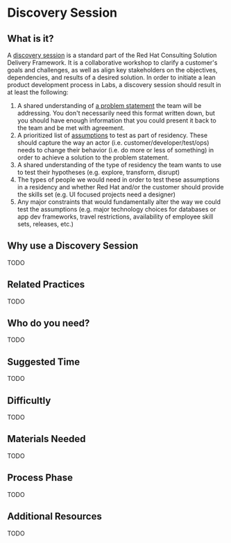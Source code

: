 # Discovery Session

## What is it?

A [discovery session](https://www.redhat.com/en/resources/discovery-session-consulting-datasheet) is a standard part of the Red Hat Consulting Solution Delivery Framework. It is a collaborative workshop to clarify a customer's goals and challenges, as well as align key stakeholders on the objectives, dependencies, and results of a desired solution. In order to initiate a lean product development process in Labs, a discovery session should result in at least the following:

1. A shared understanding of [a problem statement](https://pages.18f.gov/lean-product-design/2-problem-statement/) the team will be addressing. You don't necessarily need this format written down, but you should have enough information that you could present it back to the team and be met with agreement.
2. A prioritized list of [assumptions](https://pages.18f.gov/lean-product-design/3-identify-assumptions/) to test as part of residency. These should capture the way an actor (i.e. customer/developer/test/ops) needs to change their behavior (i.e. do more or less of something) in order to achieve a solution to the problem statement.
3. A shared understanding of the type of residency the team wants to use to test their hypotheses (e.g. explore, transform, disrupt)
4. The types of people we would need in order to test these assumptions in a residency and whether Red Hat and/or the customer should provide the skills set (e.g. UI focused projects need a designer)
5. Any major constraints that would fundamentally alter the way we could test the assumptions (e.g. major technology choices for databases or app dev frameworks, travel restrictions, availability of employee skill sets, releases, etc.)


## Why use a Discovery Session

TODO


## Related Practices

TODO


## Who do you need?

TODO


## Suggested Time

TODO


## Difficultly

TODO


## Materials Needed

TODO


## Process Phase

TODO

## Additional Resources

TODO